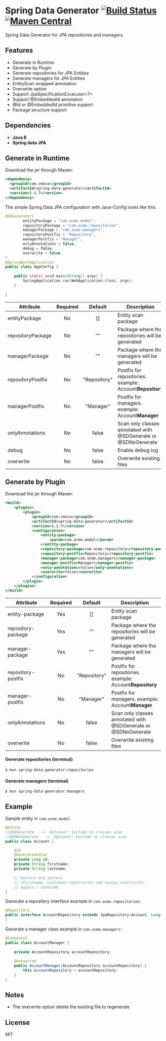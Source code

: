 # Spring Data Generator [![Build Status](https://travis-ci.org/cmeza20/spring-data-generator.svg?branch=master)](https://travis-ci.org/cmeza20/spring-data-generator) [![Maven Central](https://maven-badges.herokuapp.com/maven-central/com.cmeza/spring-data-generator/badge.svg)](https://maven-badges.herokuapp.com/maven-central/com.cmeza/spring-data-generator)

Spring Data Generator for JPA repositories and managers.

## Features ##
* Generate in Runtime
* Generate by Plugin
* Generate repositories for JPA Entities
* Generate managers for JPA Entities
* EntityScan wrapped annotation
* Overwrite option
* Support JpaSpecificationExcecutor<?>
* Support @EmbeddedId annotation
* @Id or @EmbeddedId primitive support
* Package structure support

## Dependencies ##

* **Java 8**
* **Spring data JPA**

## Generate in Runtime ##
Download the jar through Maven:

```xml
<dependency>
  <groupId>com.cmeza</groupId>
  <artifactId>spring-data-generator</artifactId>
  <version>1.1.7</version>
</dependency>
```

The simple Spring Data JPA configuration with Java-Config looks like this: 
```java
@SDGenerator(
        entityPackage = "com.acme.model",
        repositoryPackage = "com.acme.repositories",
        managerPackage = "com.acme.managers",
        repositoryPostfix = "Repository",
        managerPostfix = "Manager",
        onlyAnnotations = false,
        debug = false,
        overwrite = false
)
@SpringBootApplication
public class AppConfig {
    
    public static void main(String[] args) {
        SpringApplication.run(WebApplication.class, args);
    }
    
}
```

| Attribute | Required | Default | Description |
|----------|:-------------:|:------:|------------|
| entityPackage |  No | [] | Entity scan package |
| repositoryPackage | No | "" | Package where the repositories will be generated |
| managerPackage | No | "" | Package where the managers will be generated | 
| repositoryPostfix | No | "Repository" | Postfix for repositories. example: Account**Repository** |
| managerPostfix | No | "Manager" | Postfix for managers. example: Account**Manager** |
| onlyAnnotations | No | false | Scan only classes annotated with @SDGenerate or @SDNoGenerate |
| debug | No | false | Enable debug log |
| overwrite | No | false | Overwrite existing files |

## Generate by Plugin ##
Download the jar through Maven:
```xml
<build>
	<plugins>
		<plugin>
			<groupId>com.cmeza</groupId>
			<artifactId>spring-data-generator</artifactId>
			<version>1.1.7</version>
			<configuration>
				<entity-package>
				    <param>com.acme.model</param>
				</entity-package>
				<repository-package>com.acme.repository</repository-package>
				<repository-postfix>Repository</repository-postfix>
				<manager-package>com.acme.managers</manager-package>
				<manager-postfix>Manager</manager-postfix>
				<only-annotations>false</only-annotations>
				<overwrite>false</overwrite>
			</configuration>
		</plugin>
	</plugins>
</build>
```

| Attribute | Required | Default | Description |
|----------|:-------------:|:------:|------------|
| entity-package |  Yes | [] | Entity scan package |
| repository-package | Yes | "" | Package where the repositories will be generated |
| manager-package | Yes | "" | Package where the managers will be generated | 
| repository-postfix | No | "Repository" | Postfix for repositories. example: Account**Repository** |
| manager-postfix | No | "Manager" | Postfix for managers. example: Account**Manager** |
| onlyAnnotations | No | false | Scan only classes annotated with @SDGenerate or @SDNoGenerate |
| overwrite | No | false | Overwrite existing files |

#### Generate repositories (terminal)
```
$ mvn spring-data-generator:repositories
```
#### Generate managers (terminal)
```
$ mvn spring-data-generator:managers
```

## Example ##

Sample entity in `com.acme.model`

```java
@Entity
//@SDGenerate   ->  Optional: Include to classes scan
//@SDNoGenerate   ->  Optional: Exclude to classes scan
public class Account {

    @Id
    @GeneratedValue
    private Long id;
    private String firstname;
    private String lastname;
       
    // Getters and setters
    // (Firstname, Lastname)-constructor and noargs-constructor
    // equals / hashcode
}
```

Generate a repository interface example in `com.acme.repositories`:

```java
@Repository
public interface AccountRepository extends JpaRepository<Account, Long>, JpaSpecificationExecutor<Account> {
}
```

Generate a manager class example in `com.acme.managers`:

```java
@Component
public class AccountManager {
    
    private AccountRepository accountRepository;
    
    @Autowired
    public AccountManager(AccountRepository accountRepository) {
        this.accountRepository = accountRepository;
    }   
}
```

## Notes ##

* The overwrite option delete the existing file to regenerate

License
----

MIT
